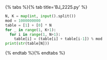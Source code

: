 {% tabs %}{% tab title='BJ_2225.py' %}

```py
N, K = map(int, input().split())
mod = 1000000000
table = [1] + [0] * N
for _ in range(1, K+1):
  for i in range(1, N+1):
    table[i] = (table[i] + table[i-1]) % mod
print(str(table[N]))
```

{% endtab %}{% endtabs %}
